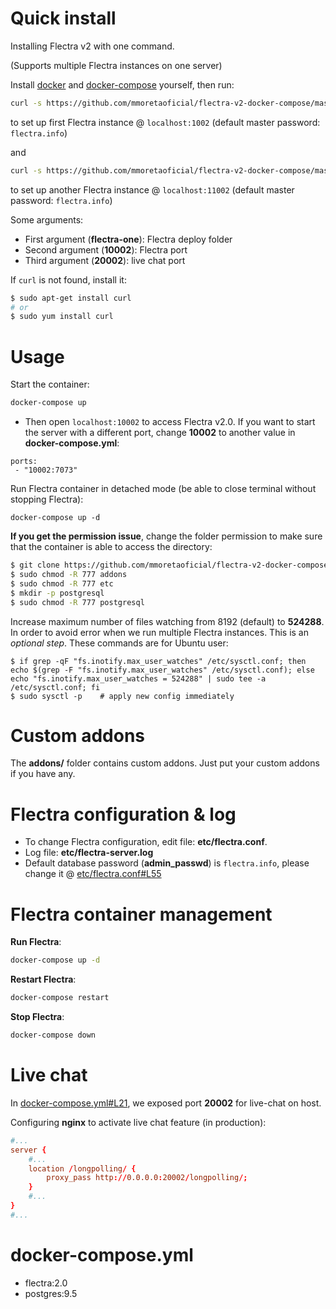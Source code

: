# Quick install

Installing Flectra v2 with one command.

(Supports multiple Flectra instances on one server)

Install [docker](https://docs.docker.com/get-docker/) and [docker-compose](https://docs.docker.com/compose/install/) yourself, then run:

``` bash
curl -s https://github.com/mmoretaoficial/flectra-v2-docker-compose/master/run.sh | sudo bash -s flectra-one 10002 20002
```

to set up first Flectra instance @ `localhost:1002` (default master password: `flectra.info`)

and

``` bash
curl -s https://github.com/mmoretaoficial/flectra-v2-docker-compose/master/run.sh | sudo bash -s flectra-two 11002 21002
```

to set up another Flectra instance @ `localhost:11002` (default master password: `flectra.info`)

Some arguments:
* First argument (**flectra-one**): Flectra deploy folder
* Second argument (**10002**): Flectra port
* Third argument (**20002**): live chat port

If `curl` is not found, install it:

``` bash
$ sudo apt-get install curl
# or
$ sudo yum install curl
```

# Usage

Start the container:
``` sh
docker-compose up
```

* Then open `localhost:10002` to access Flectra v2.0. If you want to start the server with a different port, change **10002** to another value in **docker-compose.yml**:

```
ports:
 - "10002:7073"
```

Run Flectra container in detached mode (be able to close terminal without stopping Flectra):

```
docker-compose up -d
```

**If you get the permission issue**, change the folder permission to make sure that the container is able to access the directory:

``` sh
$ git clone https://github.com/mmoretaoficial/flectra-v2-docker-compose
$ sudo chmod -R 777 addons
$ sudo chmod -R 777 etc
$ mkdir -p postgresql
$ sudo chmod -R 777 postgresql
```

Increase maximum number of files watching from 8192 (default) to **524288**. In order to avoid error when we run multiple Flectra instances. This is an *optional step*. These commands are for Ubuntu user:

```
$ if grep -qF "fs.inotify.max_user_watches" /etc/sysctl.conf; then echo $(grep -F "fs.inotify.max_user_watches" /etc/sysctl.conf); else echo "fs.inotify.max_user_watches = 524288" | sudo tee -a /etc/sysctl.conf; fi
$ sudo sysctl -p    # apply new config immediately
```

# Custom addons

The **addons/** folder contains custom addons. Just put your custom addons if you have any.

# Flectra configuration & log

* To change Flectra configuration, edit file: **etc/flectra.conf**.
* Log file: **etc/flectra-server.log**
* Default database password (**admin_passwd**) is `flectra.info`, please change it @ [etc/flectra.conf#L55](/etc/flectra.conf#L55)

# Flectra container management

**Run Flectra**:

``` bash
docker-compose up -d
```

**Restart Flectra**:

``` bash
docker-compose restart
```

**Stop Flectra**:

``` bash
docker-compose down
```

# Live chat

In [docker-compose.yml#L21](docker-compose.yml#L21), we exposed port **20002** for live-chat on host.

Configuring **nginx** to activate live chat feature (in production):

``` conf
#...
server {
    #...
    location /longpolling/ {
        proxy_pass http://0.0.0.0:20002/longpolling/;
    }
    #...
}
#...
```

# docker-compose.yml

* flectra:2.0
* postgres:9.5

